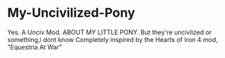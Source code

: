 # My-Uncivilized-Pony
Yes. A Unciv Mod. ABOUT MY LITTLE PONY. But they're uncivlized or something,i dont know
Completely inspired by the Hearts of Iron 4 mod, "Equestria At War"
